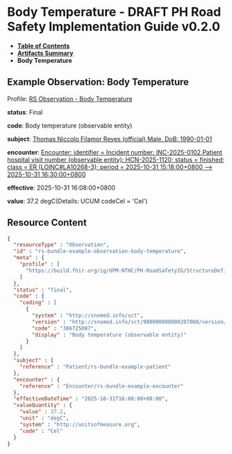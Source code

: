 # Body Temperature - DRAFT PH Road Safety Implementation Guide v0.2.0

* [**Table of Contents**](toc.md)
* [**Artifacts Summary**](artifacts.md)
* **Body Temperature**

## Example Observation: Body Temperature

Profile: [RS Observation - Body Temperature](StructureDefinition-rs-observation-body-temperature.md)

**status**: Final

**code**: Body temperature (observable entity)

**subject**: [Thomas Niccolo Filamor Reyes (official) Male, DoB: 1990-01-01](Patient-rs-bundle-example-patient.md)

**encounter**: [Encounter: identifier = Incident number: INC-2025-0102,Patient hospital visit number (observable entity): HCN-2025-1120; status = finished; class = ER (LOINC#LA10268-3); period = 2025-10-31 15:18:00+0800 --> 2025-10-31 16:30:00+0800](Encounter-rs-bundle-example-encounter.md)

**effective**: 2025-10-31 16:08:00+0800

**value**: 37.2 degC(Details: UCUM codeCel = 'Cel')



## Resource Content

```json
{
  "resourceType" : "Observation",
  "id" : "rs-bundle-example-observation-body-temperature",
  "meta" : {
    "profile" : [
      "https://build.fhir.org/ig/UPM-NTHC/PH-RoadSafetyIG/StructureDefinition/rs-observation-body-temperature"
    ]
  },
  "status" : "final",
  "code" : {
    "coding" : [
      {
        "system" : "http://snomed.info/sct",
        "version" : "http://snomed.info/sct/900000000000207008/version/20241001",
        "code" : "386725007",
        "display" : "Body temperature (observable entity)"
      }
    ]
  },
  "subject" : {
    "reference" : "Patient/rs-bundle-example-patient"
  },
  "encounter" : {
    "reference" : "Encounter/rs-bundle-example-encounter"
  },
  "effectiveDateTime" : "2025-10-31T16:08:00+08:00",
  "valueQuantity" : {
    "value" : 37.2,
    "unit" : "degC",
    "system" : "http://unitsofmeasure.org",
    "code" : "Cel"
  }
}

```
